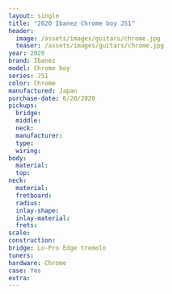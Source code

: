```yaml
---
layout: single
title: "2020 Ibanez Chrome boy JS1"
header:
  image: /assets/images/guitars/chrome.jpg
  teaser: /assets/images/guitars/chrome.jpg
year: 2020
brand: Ibanez
model: Chrome boy
series: JS1
color: Chrome
manufactured: Japan
purchase-date: 6/20/2020
pickups:
  bridge: 
  middle: 
  neck: 
  manufacturer: 
  type: 
  wiring: 
body:
  material: 
  top: 
neck:
  material: 
  fretboard: 
  radius: 
  inlay-shape: 
  inlay-material: 
  frets: 
scale: 
construction: 
bridge: Lo-Pro Edge tremolo
tuners: 
hardware: Chrome
case: Yes
extra: 
---
```


